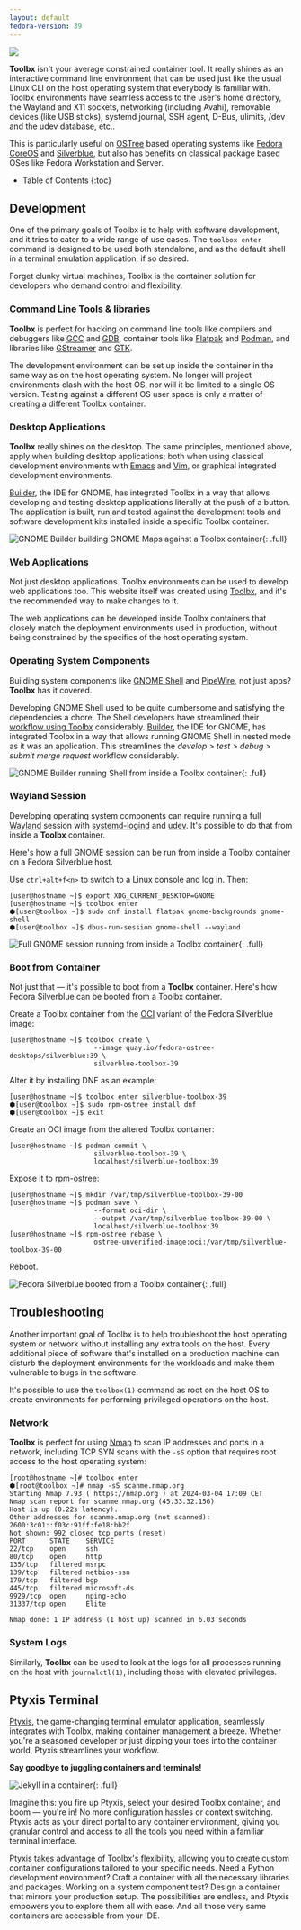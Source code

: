 ```yaml
---
layout: default
fedora-version: 39
---
```


<picture class="full pixels">
    <source srcset="../assets/builder-dark.gif" media="(prefers-color-scheme: dark)">
    <img src="../assets/builder.gif">
</picture>

**Toolbx** isn't your average constrained container tool. It really shines as an interactive command line environment that can be used just like the usual Linux CLI on the host operating system that everybody is familiar with. Toolbx environments have seamless access to the user's home directory, the Wayland and X11 sockets, networking (including Avahi), removable devices (like USB sticks), systemd journal, SSH agent, D-Bus, ulimits, /dev and the udev database, etc..

This is particularly useful on [OSTree](https://ostreedev.github.io/ostree/) based operating systems like [Fedora CoreOS](https://fedoraproject.org/coreos/) and [Silverblue](https://fedoraproject.org/silverblue/), but also has benefits on classical package based OSes like Fedora Workstation and Server.


* Table of Contents
{:toc}


## Development

One of the primary goals of Toolbx is to help with software development, and it tries to cater to a wide range of use cases. The `toolbox enter` command is designed to be used both standalone, and as the default shell in a terminal emulation application, if so desired.

Forget clunky virtual machines, Toolbx is the container solution for developers who demand control and flexibility.


### Command Line Tools & libraries

**Toolbx** is perfect for hacking on command line tools like compilers and debuggers like [GCC](https://gcc.gnu.org/) and [GDB](https://www.sourceware.org/gdb/), container tools like [Flatpak](https://flatpak.org/) and [Podman](https://podman.io/), and libraries like [GStreamer](https://gstreamer.freedesktop.org/) and [GTK](https://gtk.org/).

The development environment can be set up inside the container in the same way as on the host operating system. No longer will project environments clash with the host OS, nor will it be limited to a single OS version. Testing against a different OS user space is only a matter of creating a different Toolbx container.


### Desktop Applications

**Toolbx** really shines on the desktop. The same principles, mentioned above, apply when building desktop applications; both when using classical development environments with [Emacs](https://www.gnu.org/software/emacs/) and [Vim](https://www.vim.org/), or graphical integrated development environments.

[Builder](https://flathub.org/apps/org.gnome.Builder), the IDE for GNOME, has integrated Toolbx in a way that allows developing and testing desktop applications literally at the push of a button. The application is built, run and tested against the development tools and software development kits installed inside a specific Toolbx container.

![GNOME Builder building GNOME Maps against a Toolbx container](../assets/builder-desktop-app.png){: .full}


### Web Applications

Not just desktop applications. Toolbx environments can be used to develop web applications too. This website itself was created using [Toolbx](https://github.com/containers/containertoolbx.org/blob/main/README.md), and it's the recommended way to make changes to it.

The web applications can be developed inside Toolbx containers that closely match the deployment environments used in production, without being constrained by the specifics of the host operating system.


### Operating System Components

Building system components like [GNOME Shell](https://gitlab.gnome.org/GNOME/gnome-shell) and [PipeWire](https://pipewire.org/), not just apps? **Toolbx** has it covered.

Developing GNOME Shell used to be quite cumbersome and satisfying the dependencies a chore. The Shell developers have streamlined their [workflow using Toolbx](https://gitlab.gnome.org/GNOME/gnome-shell/-/tree/main/tools/toolbox?ref_type=heads) considerably. [Builder](https://flathub.org/apps/org.gnome.Builder), the IDE for GNOME, has integrated Toolbx in a way that allows running GNOME Shell in nested mode as it was an application. This streamlines the *develop > test > debug > submit merge request* workflow considerably.

![GNOME Builder running Shell from inside a Toolbx container](../assets/builder-shell-toolbx.webp){: .full}


### Wayland Session

Developing operating system components can require running a full [Wayland](https://wayland.freedesktop.org/) session with [systemd-logind](https://www.freedesktop.org/software/systemd/man/latest/systemd-logind.service.html) and [udev](https://www.freedesktop.org/software/systemd/man/latest/udev.html). It's possible to do that from inside a **Toolbx** container.

Here's how a full GNOME session can be run from inside a Toolbx container on a Fedora Silverblue host.

Use `ctrl+alt+f<n>` to switch to a Linux console and log in. Then:
```console
[user@hostname ~]$ export XDG_CURRENT_DESKTOP=GNOME
[user@hostname ~]$ toolbox enter
⬢[user@toolbox ~]$ sudo dnf install flatpak gnome-backgrounds gnome-shell
⬢[user@toolbox ~]$ dbus-run-session gnome-shell --wayland
```

![Full GNOME session running from inside a Toolbx container](../assets/gnome-full-session.png){: .full}


### Boot from Container

Not just that — it's possible to boot from a **Toolbx** container. Here's how Fedora Silverblue can be booted from a Toolbx container.

Create a Toolbx container from the [OCI](https://opencontainers.org/) variant of the Fedora Silverblue image:
```console
[user@hostname ~]$ toolbox create \
                     --image quay.io/fedora-ostree-desktops/silverblue:39 \
                     silverblue-toolbox-39
```

Alter it by installing DNF as an example:
```console
[user@hostname ~]$ toolbox enter silverblue-toolbox-39
⬢[user@toolbox ~]$ sudo rpm-ostree install dnf
⬢[user@toolbox ~]$ exit
```

Create an OCI image from the altered Toolbx container:
```console
[user@hostname ~]$ podman commit \
                     silverblue-toolbox-39 \
                     localhost/silverblue-toolbox:39
```

Expose it to [rpm-ostree](https://coreos.github.io/rpm-ostree/):
```console
[user@hostname ~]$ mkdir /var/tmp/silverblue-toolbox-39-00
[user@hostname ~]$ podman save \
                     --format oci-dir \
                     --output /var/tmp/silverblue-toolbox-39-00 \
                     localhost/silverblue-toolbox:39
[user@hostname ~]$ rpm-ostree rebase \
                     ostree-unverified-image:oci:/var/tmp/silverblue-toolbox-39-00
```

Reboot.

![Fedora Silverblue booted from a Toolbx container](../assets/fedora-silverblue-boot-from.png){: .full}


## Troubleshooting

Another important goal of Toolbx is to help troubleshoot the host operating system or network without installing any extra tools on the host. Every additional piece of software that's installed on a production machine can disturb the deployment environments for the workloads and make them vulnerable to bugs in the software.

It's possible to use the `toolbox(1)` command as root on the host OS to create environments for performing privileged operations on the host.


### Network

**Toolbx** is perfect for using [Nmap](https://nmap.org/) to scan IP addresses and ports in a network, including TCP SYN scans with the `-sS` option that requires root access to the host operating system:
```console
[root@hostname ~]# toolbox enter
⬢[root@toolbox ~]# nmap -sS scanme.nmap.org
Starting Nmap 7.93 ( https://nmap.org ) at 2024-03-04 17:09 CET
Nmap scan report for scanme.nmap.org (45.33.32.156)
Host is up (0.22s latency).
Other addresses for scanme.nmap.org (not scanned): 2600:3c01::f03c:91ff:fe18:bb2f
Not shown: 992 closed tcp ports (reset)
PORT      STATE    SERVICE
22/tcp    open     ssh
80/tcp    open     http
135/tcp   filtered msrpc
139/tcp   filtered netbios-ssn
179/tcp   filtered bgp
445/tcp   filtered microsoft-ds
9929/tcp  open     nping-echo
31337/tcp open     Elite

Nmap done: 1 IP address (1 host up) scanned in 6.03 seconds
```


### System Logs

Similarly, **Toolbx** can be used to look at the logs for all processes running on the host with `journalctl(1)`, including those with elevated privileges.


## Ptyxis Terminal

[Ptyxis](https://gitlab.gnome.org/chergert/ptyxis), the game-changing terminal emulator application, seamlessly integrates with Toolbx, making container management a breeze. Whether you're a seasoned developer or just dipping your toes into the container world, Ptyxis streamlines your workflow.

**Say goodbye to juggling containers and terminals!**

![Jekyll in a container](../assets/ptyxis.webp){: .full}

Imagine this: you fire up Ptyxis, select your desired Toolbx container, and boom — you're in! No more configuration hassles or context switching. Ptyxis acts as your direct portal to any container environment, giving you granular control and access to all the tools you need within a familiar terminal interface.

Ptyxis takes advantage of Toolbx's flexibility, allowing you to create custom container configurations tailored to your specific needs. Need a Python development environment? Craft a container with all the necessary libraries and packages. Working on a system component test? Design a container that mirrors your production setup. The possibilities are endless, and Ptyxis empowers you to explore them all with ease. And all those very same containers are accessible from your IDE.

